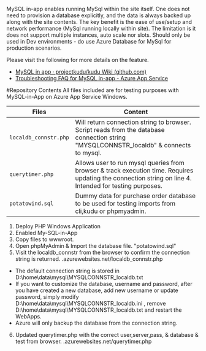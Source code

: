 
MySQL in-app enables running MySql within the site itself. One does not need to provision a database explicitly, and the data is always backed up along with the site contents. The key benefit is the ease of use/setup and network performance (MySql running locally within site). The limitation is it does not support multiple instances, auto scale nor slots. Should only be used in Dev environments - do use Azure Database for MySql for production scenarios. 

Please visit the following for more details on the feature.
- [MySQL in app · projectkudu/kudu Wiki (github.com)](https://github.com/projectkudu/kudu/wiki/MySQL-in-app) 
- [Troubleshooting FAQ for MySQL in-app - Azure App Service](https://azure.github.io/AppService/2016/09/08/Troubleshooting-FAQ-for-MySQL-in-app.html)


#Repository Contents
All files included are for testing purposes with MySQL-in-App on Azure App Service Windows.

| Files             |  Content                                   |
|----------------------|--------------------------------------------|
| `localdb_connstr.php`           | Will return connection string to browser. Script reads from the database connection string "MYSQLCONNSTR_localdb" & connects to mysql.|
| `querytimer.php`       | Allows user to run mysql queries from browser & track execution time. Requires updating the connection string on line 4. Intended for testing purposes.                |
| `potatowind.sql`               | Dummy data for purchase order database to be used for testing imports from cli,kudu or phpmyadmin. |

1. Deploy PHP Windows Application
2. Enabled My-SQL-in-App
3. Copy files to wwwroot.
4. Open phpMyAdmin & Import the database file. "potatowind.sql"
5. Visit the localdb_connstr from the browser to confirm the connection string is returned. <sitename>.azurewebsites.net/localdb_connstr.php
  - The default connection string is stored in D:\home\data\mysql\MYSQLCONNSTR_localdb.txt 
  - If you want to customize the database, username and password, after you have created a new database, add new username or update password, simply modify D:\home\data\mysql\MYSQLCONNSTR_localdb.ini , remove D:\home\data\mysql\MYSQLCONNSTR_localdb.txt and restart the WebApps.
  - Azure will only backup the database from the connection string. 
6. Updated querytimer.php with the correct user,server,pass, & database & test from browser. <sitename>.azurewebsites.net/querytimer.php
